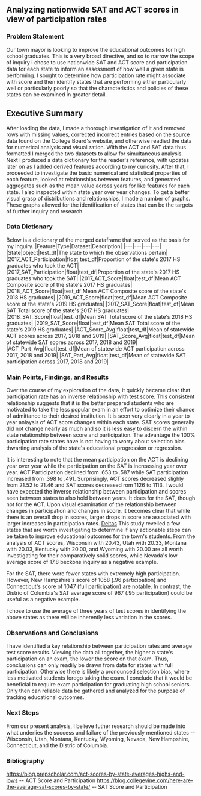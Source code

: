 ## Analyzing nationwide SAT and ACT scores in view of participation rates

### Problem Statement
Our town mayor is looking to improve the educational outcomes for high school graduates. This is a very broad directive, and so to narrow the scope of inquiry I chose to use nationwide SAT and ACT score and participation data for each state to inform an assessment of how well a given state is performing.  I sought to determine how participation rate might associate with score and then identify states that are performing either particularly well or particularly poorly so that the characteristics and policies of these states can be examined in greater detail.

## Executive Summary
After loading the data, I made a thorough investigation of it and removed rows with missing values, corrected incorrect entries based on the source data found on the College Board's website, and otherwise readied the data for numerical analysis and visualization.  With the ACT and SAT data thus formatted I merged the two datasets to allow for simultaneous analysis.  Next I produced a data dictionary  for the reader's reference, with updates later on as I added derived features according to my curiosity.  After that, I proceeded to investigate the basic numerical and statistical properties of each feature, looked at relationships between features, and generated aggregates such as the mean value across years for like features for each state.  I also inspected within state year over year changes.  To get a better visual grasp of distributions and relationships, I made a number of graphs.  These graphs allowed for the identification of states that can be the targets of further inquiry and research. 

### Data Dictionary
Below is a dictionary of the merged dataframe that served as the basis for my inquiry.
|Feature|Type|Dataset|Description|
|---|---|---|---|
|State|object|test_df|The state to which the observations pertain|
|2017_ACT_Participation|float|test_df|Proportion of the state's 2017 HS graduates who took the ACT| 
|2017_SAT_Participation|float|test_df|Proportion of the state's 2017 HS graduates who took the SAT|
|2017_ACT_Score|float|test_df|Mean ACT Composite score of the state's 2017 HS graduates|
|2018_ACT_Score|float|test_df|Mean ACT Composite score of the state's 2018 HS graduates|
|2019_ACT_Score|float|test_df|Mean ACT Composite score of the state's 2019 HS graduates|
|2017_SAT_Score|float|test_df|Mean SAT Total score of the state's 2017 HS graduates|
|2018_SAT_Score|float|test_df|Mean SAT Total score of the state's 2018 HS graduates|
|2019_SAT_Score|float|test_df|Mean SAT Total score of the state's 2019 HS graduates|
|ACT_Score_Avg|float|test_df|Mean of statewide ACT scores across 2017, 2018 and 2019|
|SAT_Score_Avg|float|test_df|Mean of statewide SAT scores across 2017, 2018 and 2019|
|ACT_Part_Avg|float|test_df|Mean of statewide ACT participation across 2017, 2018 and 2019|
|SAT_Part_Avg|float|test_df|Mean of statewide SAT participation across 2017, 2018 and 2019|

### Main Points, Findings, and Results
Over the course of my exploration of the data, it quickly became clear that participation rate has an inverse relationship with test score.  This consistent relationship suggests that it is the better prepared students who are motivated to take the less popular exam in an effort to optimize their chance of admittance to their desired institution.  It is seen very clearly in a year to year anlaysis of ACT score changes within each state.  SAT scores generally did not change nearly as much and so it is less easy to discern the within state relationship between score and participation.  The advantage the 100% participation rate states have is not having to worry about selection bias thwarting analysis of the state's educational progression or regression.

It is interesting to note that the mean participation on the ACT is declining year over year while the participation on the SAT is increassing year over year.  ACT Participation declined from .653 to .587 while SAT participation increased from .398 to .491. Surprisingly, ACT scores decreased slighly from 21.52 to 21.46 and SAT scores decreased rom 1126 to 1113.  I would have expected the inverse relationship between participation and scores seen between states to also hold between years.  It does for the SAT, though not for the ACT.  Upon visual examination of the relationship between changes in participation and changes in score, it becomes clear that while there is an overall drop in scores, larger drops in score are associated with larger increases in participation rates.
[Deltas]('/assets/Deltas_ACT_scores_participation.png')
This study reveiled a few states that are worth investigating to determine if any actionable steps can be taken to improve educational outcomes for the town's students.  From the analysis of ACT scores, Wisconsin with 20.43, Utah with 20.33, Montana with 20.03, Kentucky with 20.00, and Wyoming with 20.00 are all worth investigating for their comparatively solid scores, while Nevada's low average score of 17.8 beckons inquiry as a negative example.  

For the SAT, there were fewer states with extremely high participation.  However, New Hampshire's score of 1058 (.96 participation) and Connecticut's score of 1047 (full participation) are notable.  In contrast, the Distric of Columbia's SAT average score of 967 (.95 participation) could be useful as a negative example.

I chose to use the average of three years of test scores in identifying the above states as there will be inherently less variation in the scores.

### Observations and Conclusions
I have identified a key relationship between participation rates and average test score results.  Viewing the data all together, the higher a state's participation on an exam, the lower the score on that exam.  Thus, conclusions can only readily be drawn from data for states with full participation.  Otherwise there is likely a pronounced selection bias, where less motivated students forego taking the exam.  I conclude that it would be beneficial to require exam participation for graduating high school seniors.  Only then can reliable data be gathered and analyzed for the purpose of tracking educational outcomes.

### Next Steps
From our present analysis, I believe futher research should be made into what underlies the success and failure of the previously mentioned states -- Wisconsin, Utah, Montana, Kentucky, Wyoming, Nevada, New Hampshire, Connecticut, and the Distric of Columbia.

### Bibliography
https://blog.prepscholar.com/act-scores-by-state-averages-highs-and-lows -- ACT Score and Participation 
https://blog.collegevine.com/here-are-the-average-sat-scores-by-state/ -- SAT Score and Participation

